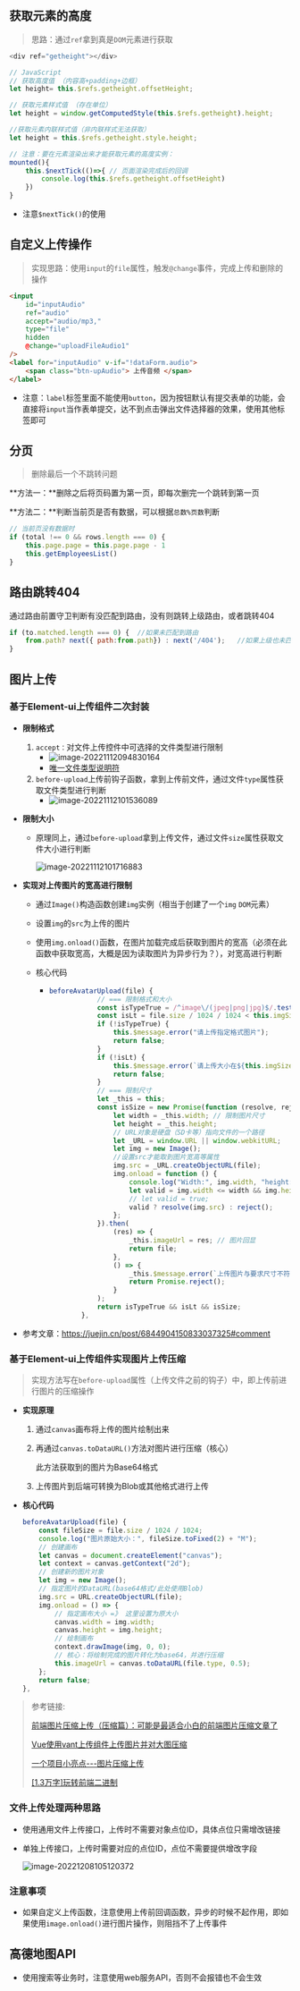## 获取元素的高度

> 思路：通过`ref`拿到真是`DOM`元素进行获取

```js
<div ref="getheight"></div>

// JavaScript
// 获取高度值 （内容高+padding+边框）
let height= this.$refs.getheight.offsetHeight;  

// 获取元素样式值 （存在单位）
let height = window.getComputedStyle(this.$refs.getheight).height;

//获取元素内联样式值（非内联样式无法获取）
let height = this.$refs.getheight.style.height;  

// 注意：要在元素渲染出来才能获取元素的高度实例： 
mounted(){
    this.$nextTick(()=>{ // 页面渲染完成后的回调
        console.log(this.$refs.getheight.offsetHeight)
    })
}
```

- 注意`$nextTick()`的使用



## 自定义上传操作

> 实现思路：使用`input`的`file`属性，触发`@change`事件，完成上传和删除的操作

```html
<input
    id="inputAudio"
    ref="audio"
    accept="audio/mp3,"
    type="file"
    hidden
    @change="uploadFileAudio1"
/>
<label for="inputAudio" v-if="!dataForm.audio">
    <span class="btn-upAudio"> 上传音频 </span>
</label>
```

- 注意：`label`标签里面不能使用`button`，因为按钮默认有提交表单的功能，会直接将`input`当作表单提交，达不到点击弹出文件选择器的效果，使用其他标签即可



## 分页

> 删除最后一个不跳转问题

**方法一：**删除之后将页码置为第一页，即每次删完一个跳转到第一页

**方法二：**判断当前页是否有数据，可以根据`总数%页数`判断

```js
// 当前页没有数据时
if (total !== 0 && rows.length === 0) {
    this.page.page = this.page.page - 1
    this.getEmployeesList()
}
```



## 路由跳转404

通过路由前置守卫判断有没匹配到路由，没有则跳转上级路由，或者跳转404

```js
if (to.matched.length === 0) {  //如果未匹配到路由
    from.path? next({ path:from.path}) : next('/404');   //如果上级也未匹配到路由则跳转主页面，如果上级能匹配到则转上级路由
}
```


##  图片上传
###  基于Element-ui上传组件二次封装

- **限制格式**

  1. `accept：`对文件上传控件中可选择的文件类型进行限制
     - ![image-20221112094830164](C:\Users\Admin\Documents\Typora\vue.assets\image-20221112094830164.png)
     - [唯一文件类型说明符](https://developer.mozilla.org/zh-CN/docs/Web/HTML/Element/input/file#%E5%94%AF%E4%B8%80%E6%96%87%E4%BB%B6%E7%B1%BB%E5%9E%8B%E8%AF%B4%E6%98%8E%E7%AC%A6)
  2. `before-upload`上传前钩子函数，拿到上传前文件，通过文件`type`属性获取文件类型进行判断
     - ![image-20221112101536089](C:\Users\Admin\Documents\Typora\vue.assets\image-20221112101536089.png)

- **限制大小**

  - 原理同上，通过`before-upload`拿到上传文件，通过文件`size`属性获取文件大小进行判断

    ![image-20221112101716883](C:\Users\Admin\Documents\Typora\vue.assets\image-20221112101716883.png)

- **实现对上传图片的宽高进行限制**

  - 通过`Image()`构造函数创建`img`实例（相当于创建了一个`img` `DOM`元素）

  - 设置`img`的`src`为上传的图片

  - 使用`img.onload()`函数，在图片加载完成后获取到图片的宽高（必须在此函数中获取宽高，大概是因为读取图片为异步行为？），对宽高进行判断

  - 核心代码

    - ```js
      beforeAvatarUpload(file) {
                  // === 限制格式和大小
                  const isTypeTrue = /^image\/(jpeg|png|jpg)$/.test(file.type);
                  const isLt = file.size / 1024 / 1024 < this.imgSize;
                  if (!isTypeTrue) {
                      this.$message.error("请上传指定格式图片");
                      return false;
                  }
                  if (!isLt) {
                      this.$message.error(`请上传大小在${this.imgSize}M内的图片`);
                      return false;
                  }
                  // === 限制尺寸
                  let _this = this;
                  const isSize = new Promise(function (resolve, reject) {
                      let width = _this.width; // 限制图片尺寸
                      let height = _this.height;
                      // URL对象是硬盘（SD卡等）指向文件的一个路径
                      let _URL = window.URL || window.webkitURL;
                      let img = new Image();
                      //设置src才能取到图片宽高等属性
                      img.src = _URL.createObjectURL(file);
                      img.onload = function () {
                          console.log("Width:", img.width, "height:", img.height);
                          let valid = img.width <= width && img.height <= height;
                          // let valid = true;
                          valid ? resolve(img.src) : reject();
                      };
                  }).then(
                      (res) => {
                          _this.imageUrl = res; // 图片回显
                          return file;
                      },
                      () => {
                          _this.$message.error(`上传图片与要求尺寸不符,请重新上传`);
                          return Promise.reject();
                      }
                  );
                  return isTypeTrue && isLt && isSize;
              },
      ```

- 参考文章：https://juejin.cn/post/6844904150833037325#comment

### 基于Element-ui上传组件实现图片上传压缩

> 实现方法写在`before-upload`属性（上传文件之前的钩子）中，即上传前进行图片的压缩操作

- **实现原理**

  1. 通过`canvas`画布将上传的图片绘制出来

  2. 再通过`canvas.toDataURL()`方法对图片进行压缩（核心）

     此方法获取到的图片为Base64格式

  3. 上传图片到后端可转换为Blob或其他格式进行上传

- **核心代码**

  ```js
  beforeAvatarUpload(file) {
      const fileSize = file.size / 1024 / 1024;
      console.log("图片原始大小：", fileSize.toFixed(2) + "M");
      // 创建画布
      let canvas = document.createElement("canvas");
      let context = canvas.getContext("2d");
      // 创建新的图片对象
      let img = new Image();
      // 指定图片的DataURL(base64格式/此处使用Blob)
      img.src = URL.createObjectURL(file);
      img.onload = () => {
          // 指定画布大小 =》 这里设置为原大小
          canvas.width = img.width;
          canvas.height = img.height;
          // 绘制画布
          context.drawImage(img, 0, 0);
          // 核心：将绘制完成的图片转化为base64，并进行压缩
          this.imageUrl = canvas.toDataURL(file.type, 0.5);
      };
      return false;
  },
  ```



>  参考链接:
>
>  [前端图片压缩上传（压缩篇）：可能是最适合小白的前端图片压缩文章了](https://juejin.cn/post/7081619017365979149)
>
>  [Vue使用vant上传组件上传图片并对大图压缩](https://juejin.cn/post/6844903742416879630)
>
>  [一个项目小亮点---图片压缩上传](https://juejin.cn/post/7081619017365979149)
>
>  [[1.3万字]玩转前端二进制](https://juejin.cn/post/6846687590783909902)

### 文件上传处理两种思路

- 使用通用文件上传接口，上传时不需要对象点位ID，具体点位只需增改链接

- 单独上传接口，上传时需要对应的点位ID，点位不需要提供增改字段

  ![image-20221208105120372](C:\Users\Admin\Documents\Typora\vue.assets\image-20221208105120372.png) 



### 注意事项

- 如果自定义上传函数，注意使用上传前回调函数，异步的时候不起作用，即如果使用`image.onload()`进行图片操作，则阻挡不了上传事件



## 高德地图API

- 使用搜索等业务时，注意使用web服务API，否则不会报错也不会生效

